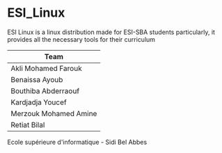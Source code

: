 # ESI_Linux

ESI Linux is a linux distribution made for ESI-SBA students particularly, 
it provides all the necessary tools for their curriculum


|Team|
|-------------------------|
|Akli Mohamed Farouk|
|Benaissa Ayoub|
|Bouthiba Abderraouf|
|Kardjadja Youcef|
|Merzouk Mohamed Amine|
|Retiat Bilal|

Ecole supérieure d'informatique - Sidi Bel Abbes
